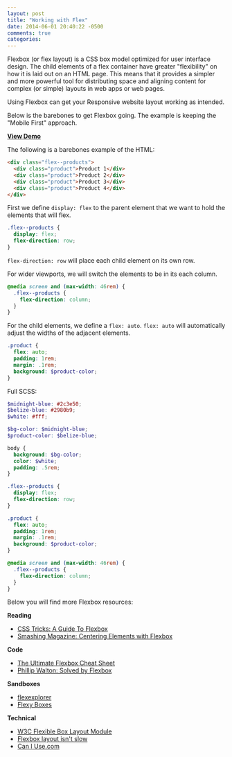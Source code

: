 ```yaml
---
layout: post
title: "Working with Flex"
date: 2014-06-01 20:40:22 -0500
comments: true
categories:
---
```


Flexbox (or flex layout) is a CSS box model optimized for user interface design.
The child elements of a flex container have greater "flexibility" on how it is
laid out on an HTML page. This means that it provides a simpler and more powerful
tool for distributing space and aligning content for complex (or simple) layouts
in web apps or web pages.

Using Flexbox can get your Responsive website layout working as intended.

Below is the barebones to get Flexbox going. The example is keeping the "Mobile First"
approach.

[**View Demo**](http://codepen.io/Omar12/full/itDzI/)

The following is a barebones example of the HTML:
```html
<div class="flex--products">
  <div class="product">Product 1</div>
  <div class="product">Product 2</div>
  <div class="product">Product 3</div>
  <div class="product">Product 4</div>
</div>
```
First we define `display: flex` to the parent element that we want to hold the
elements that will flex.
```css
.flex--products {
  display: flex;
  flex-direction: row;
}
```
`flex-direction: row` will place each child element on its own row.

For wider viewports, we will switch the elements to be in its each column.

```scss
@media screen and (max-width: 46rem) {
  .flex--products {
    flex-direction: column;
  }
}
```

For the child elements, we define a `flex: auto`. `flex: auto` will automatically
adjust the widths of the adjacent elements.

```scss
.product {
  flex: auto;
  padding: 1rem;
  margin: .1rem;
  background: $product-color;
}
```

Full SCSS:
```scss
$midnight-blue: #2c3e50;
$belize-blue: #2980b9;
$white: #fff;

$bg-color: $midnight-blue;
$product-color: $belize-blue;

body {
  background: $bg-color;
  color: $white;
  padding: .5rem;
}

.flex--products {
  display: flex;
  flex-direction: row;
}

.product {
  flex: auto;
  padding: 1rem;
  margin: .1rem;
  background: $product-color;
}

@media screen and (max-width: 46rem) {
  .flex--products {
    flex-direction: column;
  }
}
```

Below you will find more Flexbox resources:

**Reading**

* [CSS Tricks: A Guide To Flexbox](http://css-tricks.com/snippets/css/a-guide-to-flexbox/)
* [Smashing Magazine: Centering Elements with Flexbox](http://coding.smashingmagazine.com/2013/05/22/centering-elements-with-flexbox/)

**Code**

* [The Ultimate Flexbox Cheat Sheet](http://www.sketchingwithcss.com/samplechapter/cheatsheet.html)
* [Phillip Walton: Solved by Flexbox](http://philipwalton.github.io/solved-by-flexbox/)

**Sandboxes**

* [flexexplorer](http://bennettfeely.com/flexplorer/)
* [Flexy Boxes](http://the-echoplex.net/flexyboxes/)

**Technical**

* [W3C Flexible Box Layout Module](http://www.w3.org/TR/css3-flexbox/)
* [Flexbox layout isn't slow](http://updates.html5rocks.com/2013/10/Flexbox-layout-isn-t-slow)
* [Can I Use.com](http://caniuse.com/flexbox)